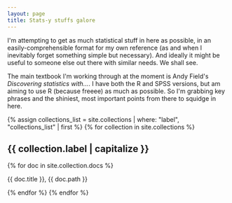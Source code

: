 ```yaml
---
layout: page
title: Stats-y stuffs galore
---
```

I'm attempting to get as much statistical stuff in here as possible, in an easily-comprehensible format for my own reference (as and when I inevitably forget something simple but necessary).  And ideally it might be useful to someone else out there with similar needs.  We shall see.

The main textbook I'm working through at the moment is Andy Field's *Discovering statistics with...*.  I have both the R and SPSS versions, but am aiming to use R (because freeee) as much as possible.  So I'm grabbing key phrases and the shiniest, most important points from there to squidge in here.

<div>
{% assign collections_list = site.collections | where: "label", "collections_list" | first %}
{% for collection in site.collections %}
    <h2>{{ collection.label | capitalize }}</h2>
    {% for doc in site.collection.docs %}
        <p>{{ doc.title }}, {{ doc.path }}</p>
    {% endfor %}
{% endfor %}
</div>
<!-- <a class="sidebar-nav-item{% if page.url == node.url %} active{% endif %}" href="{{ site.baseurl }}{{ node.url  | remove_first: '/' }}/index/">{{ node.title }}</a> -->